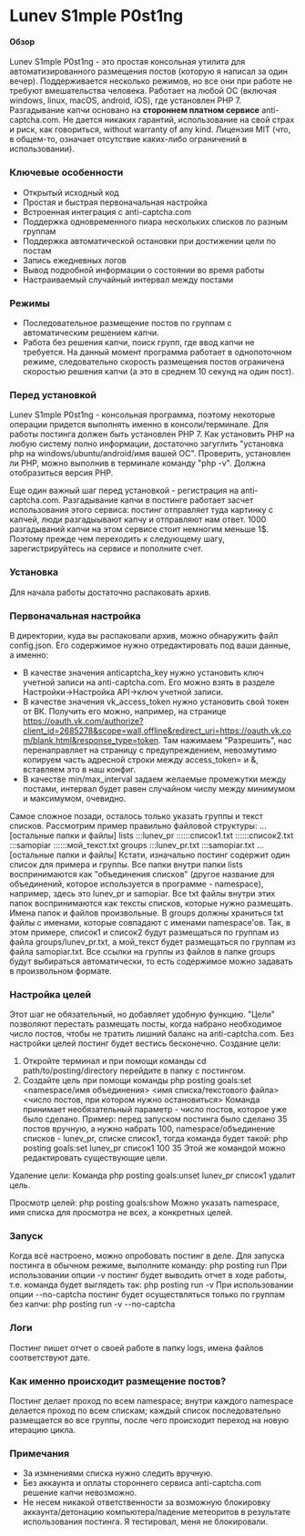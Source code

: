 # Lunev S1mple P0st1ng
#### Обзор
Lunev S1mple P0st1ng - это простая консольная утилита для автоматизированного размещения постов (которую я написал за один вечер). Поддерживается несколько режимов, но все они при работе не требуют вмешательства человека. Работает на любой ОС (включая windows, linux, macOS, android, iOS), где установлен PHP 7. Разгадывание капчи основано на **стороннем платном сервисе** anti-captcha.com. Не дается никаких гарантий, использование на свой страх и риск, как говориться, without warranty of any kind. Лицензия MIT (что, в общем-то, означает отсутствие каких-либо ограничений в использовании).
### Ключевые особенности
- Открытый исходный код
- Простая и быстрая первоначальная настройка  
- Встроенная интеграция с anti-captcha.com
- Поддержка одновременного пиара нескольких списков по разным группам
- Поддержка автоматической остановки при достижении цели по постам
- Запись ежедневных логов
- Вывод подробной информации о состоянии во время работы
- Настраиваемый случайный интервал между постами
### Режимы
- Последовательное размещение постов по группам с автоматическим решением капчи.
- Работа без решения капчи, поиск групп, где ввод капчи не требуется.
На данный момент программа работает в однопоточном режиме, следовательно скорость размещения постов ограничена скоростью решения капчи (а это в среднем 10 секунд на один пост).
### Перед установкой
Lunev S1mple P0st1ng - консольная программа, поэтому некоторые операции придется выполнять именно в консоли/терминале.
Для работы постинга должен быть установлен PHP 7. Как установить PHP на любую систему полно информации, достаточно загуглить "установка php на windows/ubuntu/android/имя вашей ОС".
Проверить, установлен ли PHP, можно выполнив в терминале команду "php -v". Должна отобразиться версия PHP.

Еще один важный шаг перед установкой - регистрация на anti-captcha.com. Разгадывание капчи в постинге работает засчет использования этого сервиса: постинг отправляет туда картинку с капчей, люди разгадыывают капчу и отправляют нам ответ. 1000 разгадываний капчи на этом сервисе стоит немногим меньше 1$. Поэтому прежде чем переходить к следующему шагу, зарегистрируйтесь на сервисе и пополните счет.
### Установка
Для начала работы достаточно распаковать архив.
### Первоначальная настройка
В директории, куда вы распаковали архив, можно обнаружить файл config.json. Его содержимое нужно отредактировать под ваши данные, а именно:
- В качестве значения anticaptcha_key нужно установить ключ учетной записи на anti-captcha.com. Его можно взять в разделе Настройки->Настройка API->ключ учетной записи.
- В качестве значения vk_access_token нужно установить свой токен от ВК. Получить его можно, например, на странице https://oauth.vk.com/authorize?client_id=2685278&scope=wall,offline&redirect_uri=https://oauth.vk.com/blank.html&response_type=token. Там нажимаем "Разрешить", нас перенаправляет на страницу с предупреждением, невозмутимо копируем часть адресной строки между access_token= и &, вставляем это в наш конфиг.
- В качестве min/max_interval задаем желаемые промежутки между постами, интервал будет равен случайном числу между минимумом и максимумом, очевидно.

Самое сложное позади, осталось только указать группы и текст списков. Рассмотрим пример правильно файловой структуры:
...[остальные папки и файлы]
lists
:::lunev_pr
::::::список1.txt
::::::список2.txt
:::samopiar
::::::мой_текст.txt
groups
:::lunev_pr.txt
:::samopiar.txt
...[остальные папки и файлы]
Кстати, изначально постинг содержит один список для примера и группы.
Все папки внутри папки lists воспринимаются как "объединения списков" (другое название для объединений, которое используется в программе - namespace), например, здесь это lunev_pr и samopiar. Все txt файлы внутри этих папок воспринимаются как тексты списков, которые нужно размещать. Имена папок и файлов произвольные. В groups должны храниться txt файлы с именами, которые совпадают с именами namespace'ов.
Так, в этом примере, список1 и список2 будут размещаться по группам из файла groups/lunev_pr.txt, а мой_текст будет размещаться по группам из файла samopiar.txt. Все ссылки на группы из файлов в папке groups будут выбираться автоматически, то есть содержимое можно задавать в произвольном формате.
### Настройка целей
Этот шаг не обязательный, но добавляет удобную функцию. "Цели" позволяют перестать размещать посты, когда набрано необходимое число постов, чтобы не тратить лишний баланс на anti-captcha.com. Без настройки целей постинг будет вестись бесконечно.
Создание цели:
1. Откройте терминал и при помощи команды cd path/to/posting/directory перейдите в папку с постингом.
2. Создайте цель при помощи команды php posting goals:set <namespace/имя объединения> <имя списка/текстового файла> <число постов, при котором нужно остановиться>
Команда принимает необязательный параметр - число постов, которое уже было сделано.
Пример: перед запуском постинга было сделано 35 постов вручную, а нужно набрать 100, namespace/объединение списков - lunev_pr, списке список1, тогда команда будет такой:
php posting goals:set lunev_pr список1 100 35
Этой же командой можно редактировать существующие цели.

Удаление цели:
Команда php posting goals:unset lunev_pr список1 удалит цель.

Просмотр целей:
php posting goals:show
Можно указать namespace, имя списка для просмотра не всех, а конкретных целей.

### Запуск
Когда всё настроено, можно опробовать постинг в деле.
Для запуска постинга в обычном режиме, выполните команду:
php posting run
При использовании опции -v постинг будет выводить отчет в ходе работы, т.е. команда будет выглядеть так:
php posting run -v
При использовании опции --no-captcha постинг будет осуществляться только по группам без капчи:
php posting run -v --no-captcha

### Логи
Постинг пишет отчет о своей работе в папку logs, имена файлов соответствуют дате.

### Как именно происходит размещение постов?
Постинг делает проход по всем namespace; внутри каждого namespace делается проход по всем спискам; каждый список последовательно размещается во все группы, после чего происходит переход на новую итерацию цикла.

### Примечания
- За измнениями списка нужно следить вручную.
- Без аккаунта и оплаты стороннего сервиса anti-captcha.com решение капчи невозможно.
- Не несем никакой ответственности за возможную блокировку аккаунта/детонацию компьютера/падение метеоритов в результате использования постинга. Я тестировал, меня не блокировали.